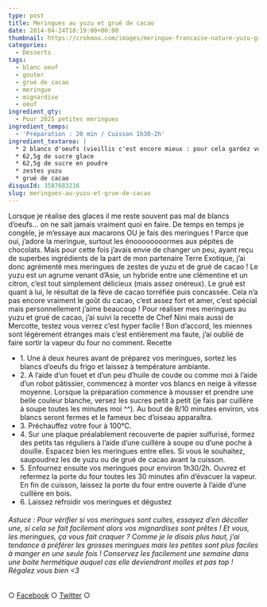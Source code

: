 ```yaml
---
type: post
title: Meringues au yuzu et grué de cacao
date: 2014-04-24T18:19:00+00:00
thumbnail: https://crokmou.com/images/meringue-francaise-nature-yuzu-gru--.jpg
categories:
  - Desserts
tags:
  - blanc oeuf
  - gouter
  - grué de cacao
  - meringue
  - mignardise
  - oeuf
ingredient_qty:
  - Pour 2025 petites meringues
ingredient_temps:
  - 'Préparation : 20 min / Cuisson 1h30-2h'
ingredient_textarea: |
  * 2 blancs d'oeufs (vieillis c'est encore mieux : pour cela gardez vos blancs 3/4 jours dans une boite hermétique au réfrigérateur)
  * 62,5g de sucre glace
  * 62,5g de sucre en poudre
  * zestes yuzu
  * grué de cacao
disqusId: 3587683216
slug: meringues-au-yuzu-et-grue-de-cacao
---
```


Lorsque je réalise des glaces il me reste souvent pas mal de blancs d’oeufs… on ne sait jamais vraiment quoi en faire. De temps en temps je congèle, je m’essaye aux macarons OU je fais des meringues ! Parce que oui, j’adore la meringue, surtout les énoooooooormes aux pépites de chocolats. Mais pour cette fois j’avais envie de changer un peu, ayant reçu de superbes ingrédients de la part de mon partenaire Terre Exotique, j’ai donc agrémenté mes meringues de zestes de yuzu et de grué de cacao ! Le yuzu est un agrume venant d’Asie, un hybride entre une clémentine et un citron, c’est tout simplement délicieux (mais assez onéreux). Le grué est quant à lui, le résultat de la fève de cacao torréfiée puis concassée. Cela n’a pas encore vraiment le goût du cacao, c’est assez fort et amer, c’est spécial mais personnellement j’aime beaucoup ! Pour réaliser mes meringues au yuzu et grué de cacao, j’ai suivi la recette de Chef Nini mais aussi de Mercotte, testez vous verrez c’est hyper facile ! Bon d’accord, les miennes sont légèrement étranges mais c’est entièrement ma faute, j’ai oublié de faire sortir la vapeur du four no comment. Recette
* 1\. Une à deux heures avant de préparez vos meringues, sortez les blancs d’oeufs du frigo et laissez à température ambiante.
* 2\. A l’aide d’un fouet et d’un peu d’huile de coude ou comme moi à l’aide d’un robot pâtissier, commencez à monter vos blancs en neige à vitesse moyenne. Lorsque la préparation commence à mousser et prendre une belle couleur blanche, versez les sucres petit à petit (je fais par cuillère à soupe toutes les minutes moi ^^). Au bout de 8/10 minutes environ, vos blancs seront fermes et le fameux bec d’oiseau apparaîtra.
* 3\. Préchauffez votre four à 100°C.
* 4\. Sur une plaque préalablement recouverte de papier sulfurisé, formez des petits tas réguliers à l’aide d’une cuillère à soupe ou d’une poche à douille. Espacez bien les meringues entre elles. Si vous le souhaitez, saupoudrez les de yuzu ou de grué de cacao avant la cuisson.
* 5\. Enfournez ensuite vos meringues pour environ 1h30/2h. Ouvrez et refermez la porte du four toutes les 30 minutes afin d’évacuer la vapeur. En fin de cuisson, laissez la porte du four entre ouverte à l’aide d’une cuillère en bois.
* 6\. Laissez refroidir vos meringues et dégustez

###### Astuce : Pour vérifier si vos meringues sont cuites, essayez d’en décoller une, si cela se fait facilement alors vos mignardises sont prêtes ! Et vous, les meringues, ça vous fait craquer ? Comme je le disais plus haut, j’ai tendance à préférer les grosses meringues mais les petites sont plus faciles à manger en une seule fois ! Conservez les facilement une semaine dans une boite hermétique auquel cas elle deviendront molles et pas top ! Régalez vous bien <3

○ [Facebook](https://www.facebook.com/crokmou.blog) ○ [Twitter](https://twitter.com/Crokmou) ○